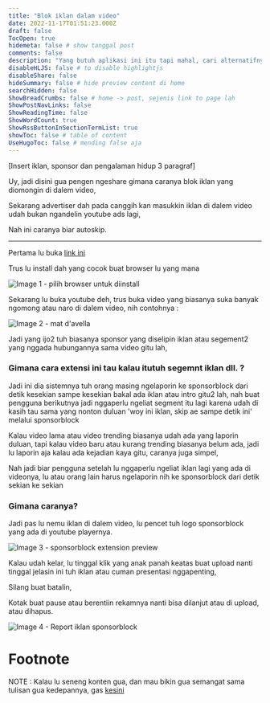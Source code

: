 ```yaml
---
title: "Blok iklan dalam video"
date: 2022-11-17T01:51:23.000Z
draft: false
TocOpen: true
hidemeta: false # show tanggal post
comments: false
description: "Yang butuh aplikasi ini itu tapi mahal, cari alternatifnya nih"
disableHLJS: false # to disable highlightjs
disableShare: false
hideSummary: false # hide preview content di home
searchHidden: false
ShowBreadCrumbs: false # home -> post, sejenis link to page lah
ShowPostNavLinks: false
ShowReadingTime: false
ShowWordCount: true
ShowRssButtonInSectionTermList: true
showToc: false # table of content
UseHugoToc: false # mending false aja
---
```


[Insert iklan, sponsor dan pengalaman hidup 3 paragraf]

Uy, jadi disini gua pengen ngeshare gimana caranya blok iklan yang diomongin di dalem video,

Sekarang advertiser dah pada canggih kan masukkin iklan di dalem video udah bukan ngandelin youtube ads lagi,

Nah ini caranya biar autoskip.

---

Pertama lu buka [link ini](https://sponsor.ajay.app/)

Trus lu install dah yang cocok buat browser lu yang mana

![Image 1 - pilih browser untuk diinstall](https://i.ibb.co/ZfDYXgk/Screenshot-2022-11-25-at-07-22-22.png)

Sekarang lu buka youtube deh, trus buka video yang biasanya suka banyak ngomong atau naro di dalem video, nih contohnya : 

![Image 2 - mat d'avella](https://i.ibb.co/RHL15MQ/Screenshot-2022-11-25-at-07-36-56.png)

Jadi yang ijo2 tuh biasanya sponsor yang diselipin iklan atau segement2 yang nggada hubungannya sama video gitu lah,

### Gimana cara extensi ini tau kalau itutuh segemnt iklan dll. ?

Jadi ini dia sistemnya tuh orang masing ngelaporin ke sponsorblock dari detik kesekian sampe kesekian bakal ada iklan atau intro gitu2 lah, nah buat pengguna berikutnya jadi nggaperlu ngeliat segment itu lagi karena udah di kasih tau sama yang nonton duluan 'woy ini iklan, skip ae sampe detik ini' melalui sponsorblock

Kalau video lama atau video trending biasanya udah ada yang laporin duluan, tapi kalau video baru atau kurang trending biasanya belum ada, jadi lu laporin aja kalau ada kejadian kaya gitu, caranya juga simpel,

Nah jadi biar pengguna setelah lu nggaperlu ngeliat iklan lagi yang ada di videonya, lu atau orang lain harus ngelaporin nih ke sponsorblock dari detik sekian ke sekian

### Gimana caranya?

Jadi pas lu nemu iklan di dalem video, lu pencet tuh logo sponsorblock yang ada di youtube playernya.

![Image 3 - sponsorblock extension preview](https://i.ibb.co/G5G23vP/Screen-Shot-2022-02-11-at-12-23-14.png)

Kalau udah kelar, lu tinggal klik yang anak panah keatas buat upload nanti tinggal jelasin ini tuh iklan atau cuman presentasi nggapenting,

Silang buat batalin,

Kotak buat pause atau berentiin rekamnya nanti bisa dilanjut atau di upload, atau dihapus.

![Image 4 - Report iklan sponsorblock](https://i.ibb.co/PcCyWsv/Screen-Shot-2022-02-11-at-12-23-25.png)

# Footnote

NOTE : Kalau lu seneng konten gua, dan mau bikin gua semangat sama tulisan gua kedepannya, gas [kesini](https://sociabuzz.com/muezzaissleeping)